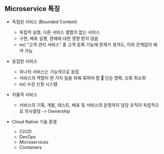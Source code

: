 ## Microservice 특징

- 독립된 서비스 (Bounded Context)
  - 독립적 실행, 다른 서비스 결합이 없는 서비스
  - 구현, 배포 실행, 장애에 대한 영향 받지 않음
  - ex) “고객 관리 서비스” 중 고객 등록 기능에 문제가 생겨도, 이와 관계없이 예약 가능



- 응집된 서비스 
  -  하나의 서비스는 기능적으로 응집 
  - 서비스의 역할이 한 가지 일을 위해 묶여야 함  단순 명확, 오류 최소화 
  - ex) 수강 신청 시스템



- 자율적 서비스
  - 서비스의 기획, 개발, 테스트, 배포 및 서비스의 운영까지 담당 조직이 독립적으로 의사결정 -> Ownership



- Cloud Native 기술 환경
  - CI/CD
  - DevOps
  - Microservices
  - Containers

